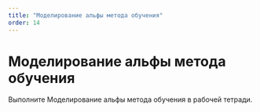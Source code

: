 ```yaml
---
title: "Моделирование альфы метода обучения"
order: 14
---
```


# Моделирование альфы метода обучения

Выполните Моделирование альфы метода обучения в рабочей тетради.